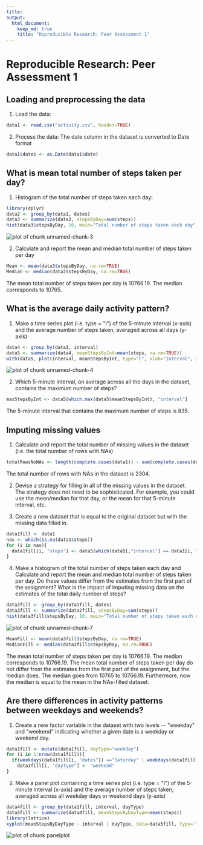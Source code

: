 ```yaml
---
title: 
output: 
  html_document:
    keep_md: true
    title: "Reproducible Research: Peer Assessment 1"
---
```

  
Reproducible Research: Peer Assessment 1
======

## Loading and preprocessing the data

1. Load the data:


```r
data1 <- read.csv("activity.csv", header=TRUE)
```

2. Process the data: The date column in the dataset is converted to Date format


```r
data1$dates <- as.Date(data1$date)
```

## What is mean total number of steps taken per day?

1. Histogram of the total number of steps taken each day:


```r
library(dplyr)
data2 <- group_by(data1, dates)
data3 <- summarize(data2, stepsByDay=sum(steps))
hist(data3$stepsByDay, 10, main="Total number of steps taken each day", xlab="Steps by day")
```

![plot of chunk unnamed-chunk-3](figure/unnamed-chunk-3-1.png) 

2. Calculate and report the mean and median total number of steps taken per day


```r
Mean <- mean(data3$stepsByDay, na.rm=TRUE)
Median <- median(data3$stepsByDay, na.rm=TRUE)
```

The mean total number of steps taken per day is 10766.19. The median corresponds to 10765.
  
## What is the average daily activity pattern?

1. Make a time series plot (i.e. type = "l") of the 5-minute interval (x-axis) and the average number of steps taken, averaged across all days (y-axis)


```r
data4 <- group_by(data1, interval)
data5 <- summarize(data4, meanStepsByInt=mean(steps, na.rm=TRUE))
with(data5, plot(interval, meanStepsByInt, type="l", xlab="Interval", ylab="Mean Number of Steps"))
```

![plot of chunk unnamed-chunk-4](figure/unnamed-chunk-4-1.png) 

2. Which 5-minute interval, on average across all the days in the dataset, contains the maximum number of steps?


```r
maxStepsByInt <- data5[which.max(data5$meanStepsByInt), "interval"]
```

The 5-minute interval that contains the maximum number of steps is 835.
  
## Imputing missing values

1. Calculate and report the total number of missing values in the dataset (i.e. the total number of rows with NAs)


```r
totalRowsNoNAs <- length(complete.cases(data1)) - sum(complete.cases(data1))
```

The total number of rows with NAs in the dataset is 2304.

2. Devise a strategy for filling in all of the missing values in the dataset. The strategy does not need to be sophisticated. For example, you could use the mean/median for that day, or the mean for that 5-minute interval, etc.

3. Create a new dataset that is equal to the original dataset but with the missing data filled in.


```r
data1fill <- data1
nas <- which(is.na(data1$steps))
for (i in nas){ 
  data1fill[i, "steps"] <- data5[which(data5[,"interval"] == data1[i, "interval"]), "meanStepsByInt"] 
}
```


4. Make a histogram of the total number of steps taken each day and Calculate and report the mean and median total number of steps taken per day. Do these values differ from the estimates from the first part of the assignment? What is the impact of imputing missing data on the estimates of the total daily number of steps?


```r
data2fill <- group_by(data1fill, dates)
data3fill <- summarize(data2fill, stepsByDay=sum(steps))
hist(data3fill$stepsByDay, 10, main="Total number of steps taken each day", xlab="Steps by day")
```

![plot of chunk unnamed-chunk-7](figure/unnamed-chunk-7-1.png) 

```r
MeanFill <- mean(data3fill$stepsByDay, na.rm=TRUE)
MedianFill <- median(data3fill$stepsByDay, na.rm=TRUE)
```

The mean total number of steps taken per day is 10766.19. The median corresponds to 10766.19. The mean total number of steps taken per day do not differ from the estimates from the first part of the assignment, but the median does. The median goes from 10765 to 10766.19. Furthermore, now the median is equal to the mean in the NAs-filled dataset.

## Are there differences in activity patterns between weekdays and weekends?

1. Create a new factor variable in the dataset with two levels -- "weekday" and "weekend" indicating whether a given date is a weekday or weekend day.


```r
data1fill <- mutate(data1fill, dayType="weekday")
for (i in 1:nrow(data1fill)){
  if(weekdays(data1fill[i, "dates"]) =="Saturday" | weekdays(data1fill[i, "dates"])=="Sunday") 
    data1fill[i, "dayType"] <- "weekend"
}
```

2. Make a panel plot containing a time series plot (i.e. type = "l") of the 5-minute interval (x-axis) and the average number of steps taken, averaged across all weekday days or weekend days (y-axis)


```r
data4fill <- group_by(data1fill, interval, dayType)
data5fill <- summarize(data4fill, meanStepsByDayType=mean(steps))
library(lattice)
xyplot(meanStepsByDayType ~ interval | dayType, data=data5fill, type='l', xlab="Interval", ylab="Mean Number of Steps")
```

![plot of chunk panelplot](figure/panelplot-1.png) 


